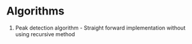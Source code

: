 # Algorithms
1. Peak detection algorithm - Straight forward implementation without using recursive method
